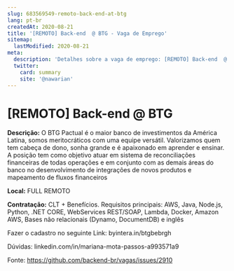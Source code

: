 ```yaml
---
slug: 683569549-remoto-back-end-at-btg
lang: pt-br
createdAt: 2020-08-21
title: '[REMOTO] Back-end  @ BTG - Vaga de Emprego'
sitemap:
  lastModified: 2020-08-21
meta:
  description: 'Detalhes sobre a vaga de emprego: [REMOTO] Back-end  @ BTG'
  twitter:
    card: summary
    site: '@nawarian'
---
```


# [REMOTO] Back-end  @ BTG

**Descrição:** O BTG Pactual é o maior banco de investimentos da América Latina, somos meritocráticos com uma equipe versátil. Valorizamos quem tem cabeça de dono, sonha grande e é apaixonado em aprender e ensinar. A posição tem como objetivo atuar em sistema de reconciliações financeiras de todas operações e em conjunto com as demais áreas do banco no desenvolvimento de integrações de novos produtos e mapeamento de fluxos financeiros

**Local:** FULL REMOTO

**Contratação:** CLT + Benefícios. 
Requisitos principais: AWS, Java, Node.js, Python, .NET CORE, WebServices REST/SOAP, Lambda, Docker, Amazon AWS, Bases não relacionais (Dynamo, DocumentDB) e inglês

Fazer o cadastro no seguinte Link: byintera.in/btgbebrgh

Dúvidas: linkedin.com/in/mariana-mota-passos-a993571a9


Fonte: https://github.com/backend-br/vagas/issues/2910